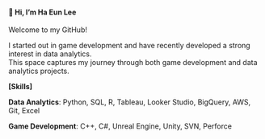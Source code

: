 #### 👋 Hi, I’m Ha Eun Lee
Welcome to my GitHub!

I started out in game development and have recently developed a strong interest in data analytics.  
This space captures my journey through both game development and data analytics projects.

**[Skills]**

**Data Analytics**: Python, SQL, R, Tableau, Looker Studio, BigQuery, AWS, Git, Excel

**Game Development**: C++, C#, Unreal Engine, Unity, SVN, Perforce
